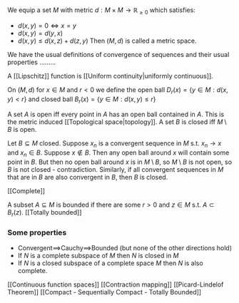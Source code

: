 We equip a set $M$ with metric $d:M\times M\to \mathbb R_{\geq 0}$ which satisfies:
- $d(x,y)=0\iff x=y$ 
- $d(x,y)=d(y,x)$
- $d(x,y)\leq d(x,z)+d(z,y)$
Then $(M,d)$ is called a metric space.

We have the usual definitions of convergence of sequences and their usual properties .........

A [[Lipschitz]] function is [[Uniform continuity|uniformly continuous]].

On $(M,d)$ for $x\in M$ and $r<0$ we define the open ball $D_r(x)=\{y\in M: d(x,y)<r\}$ 
and closed ball $B_r(x)=\{y\in M: d(x,y)\leq r\}$

A set $A$ is open iff every point in $A$ has an open ball contained in $A$. 
This is the metric induced [[Topological space|topology]].
A set $B$ is closed iff $M\setminus B$ is open.

Let $B\subseteq M$ closed. 
Suppose $x_n$ is a convergent sequence in $M$ s.t. $x_n\to x$ and $x_n\in B$. 
Suppose $x\not\in B$. 
Then any open ball around $x$ will contain some point in $B$. 
But then no open ball around $x$ is in $M\setminus B$, 
so $M\setminus B$ is not open, 
so $B$ is not closed - contradiction. 
Similarly, if all convergent sequences in $M$ that are in $B$ are also convergent in $B$,
then $B$ is closed. 

[[Complete]]

A subset $A\subseteq M$ is bounded if there are some $r>0$ and $z\in M$ s.t. $A\subset B_r(z)$.
[[Totally bounded]]

### Some properties 
- Convergent$\implies$Cauchy$\implies$Bounded (but none of the other directions hold)
- If $N$ is a complete subspace of $M$ then $N$ is closed in $M$
- If $N$ is a closed subspace of a complete space $M$ then $N$ is also complete.

[[Continuous function spaces]]
[[Contraction mapping]]
[[Picard-Lindelof Theorem]]
[[Compact - Sequentially Compact - Totally Bounded]]
